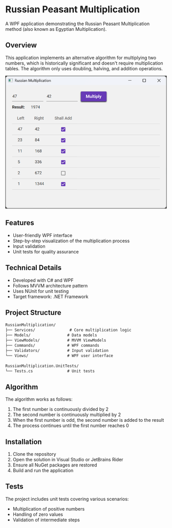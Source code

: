 # Russian Peasant Multiplication

A WPF application demonstrating the Russian Peasant Multiplication method (also known as Egyptian Multiplication).

## Overview

This application implements an alternative algorithm for multiplying two numbers, which is historically significant and doesn't require multiplication tables. The algorithm only uses doubling, halving, and addition operations.

![Russian Peasant Multiplication Application](Images/Screenshot_1.png)

## Features

- User-friendly WPF interface
- Step-by-step visualization of the multiplication process
- Input validation
- Unit tests for quality assurance

## Technical Details

- Developed with C# and WPF
- Follows MVVM architecture pattern
- Uses NUnit for unit testing
- Target framework: .NET Framework

## Project Structure

```
RussianMultiplication/
├── Services/               # Core multiplication logic
├── Models/                # Data models
├── ViewModels/            # MVVM ViewModels
├── Commands/              # WPF commands
├── Validators/            # Input validation
└── Views/                 # WPF user interface

RussianMultiplication.UnitTests/
└── Tests.cs               # Unit tests
```

## Algorithm

The algorithm works as follows:
1. The first number is continuously divided by 2
2. The second number is continuously multiplied by 2
3. When the first number is odd, the second number is added to the result
4. The process continues until the first number reaches 0

## Installation

1. Clone the repository
2. Open the solution in Visual Studio or JetBrains Rider
3. Ensure all NuGet packages are restored
4. Build and run the application

## Tests

The project includes unit tests covering various scenarios:
- Multiplication of positive numbers
- Handling of zero values
- Validation of intermediate steps